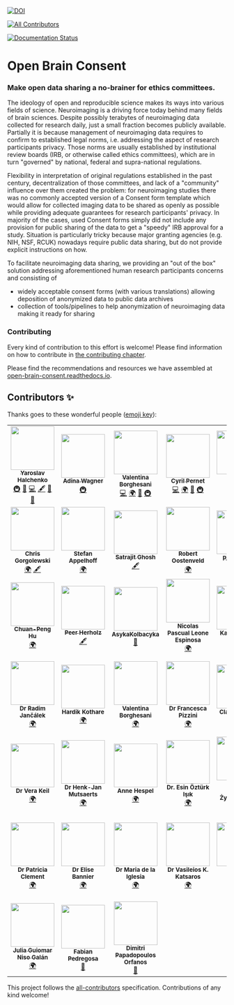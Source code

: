 [![DOI](https://zenodo.org/badge/DOI/10.5281/zenodo.3403176.svg)](https://doi.org/10.5281/zenodo.3403176)
<!-- ALL-CONTRIBUTORS-BADGE:START - Do not remove or modify this section -->
[![All Contributors](https://img.shields.io/badge/all_contributors-45-orange.svg?style=flat-square)](#contributors-)
<!-- ALL-CONTRIBUTORS-BADGE:END -->
[![Documentation Status](https://readthedocs.org/projects/open-brain-consent/badge/?version=stable)](https://open-brain-consent.readthedocs.io/en/stable/?badge=stable)

# Open Brain Consent

### Make open data sharing a no-brainer for ethics committees. 

The ideology of open and reproducible science makes its ways into various fields of science.
Neuroimaging is a driving force today behind many fields of brain sciences.
Despite possibly terabytes of neuroimaging data collected for research daily, just a small fraction becomes publicly available. 
Partially it is because management of neuroimaging data requires to confirm to established legal norms, i.e. addressing the aspect of research participants privacy. 
Those norms are usually established by institutional review boards (IRB, or otherwise called ethics committees), which are in turn "governed" by national, federal and supra-national regulations.

Flexibility in interpretation of original regulations established in the past century, decentralization of those committees, and lack of a "community" influence over them created the problem: 
for neuroimaging studies there was no commonly accepted version of a Consent form template which would allow for collected imaging data to be shared as openly as possible while providing adequate guarantees for research participants' privacy.
In majority of the cases, used Consent forms simply did not include any provision for public sharing of the data to get a "speedy" IRB approval for a study. 
Situation is particularly tricky because major granting agencies (e.g. NIH, NSF, RCUK) nowadays require public data sharing, but do not provide explicit instructions on how.

To facilitate neuroimaging data sharing, we providing an "out of the box" solution addressing aforementioned human research participants concerns and consisting of
- widely acceptable consent forms (with various translations) allowing deposition of anonymized data to public data archives
- collection of tools/pipelines to help anonymization of neuroimaging data making it ready for sharing

### Contributing

Every kind of contribution to this effort is welcome!
Please find information on how to contribute in [the contributing chapter](https://open-brain-consent.readthedocs.io/en/stable/contribute.html).

Please find the recommendations and resources we have assembled at [open-brain-consent.readthedocs.io](https://open-brain-consent.readthedocs.io/en/stable/).
## Contributors ✨

Thanks goes to these wonderful people ([emoji key](https://allcontributors.org/docs/en/emoji-key)):

<!-- ALL-CONTRIBUTORS-LIST:START - Do not remove or modify this section -->
<!-- prettier-ignore-start -->
<!-- markdownlint-disable -->
<table>
  <tr>
    <td align="center"><a href="http://www.onerussian.com"><img src="https://avatars3.githubusercontent.com/u/39889?v=4?s=100" width="100px;" alt=""/><br /><sub><b>Yaroslav Halchenko</b></sub></a><br /><a href="#infra-yarikoptic" title="Infrastructure (Hosting, Build-Tools, etc)">🚇</a> <a href="#projectManagement-yarikoptic" title="Project Management">📆</a> <a href="https://github.com/con/open-brain-consent/commits?author=yarikoptic" title="Code">💻</a> <a href="#content-yarikoptic" title="Content">🖋</a> <a href="https://github.com/con/open-brain-consent/pulls?q=is%3Apr+reviewed-by%3Ayarikoptic" title="Reviewed Pull Requests">👀</a> <a href="#maintenance-yarikoptic" title="Maintenance">🚧</a></td>
    <td align="center"><a href="http://www.adina-wagner.com"><img src="https://avatars1.githubusercontent.com/u/29738718?v=4?s=100" width="100px;" alt=""/><br /><sub><b>Adina Wagner</b></sub></a><br /><a href="#infra-adswa" title="Infrastructure (Hosting, Build-Tools, etc)">🚇</a></td>
    <td align="center"><a href="http://valentina.borghesani.org/"><img src="https://avatars1.githubusercontent.com/u/11749857?v=4?s=100" width="100px;" alt=""/><br /><sub><b>Valentina Borghesani</b></sub></a><br /><a href="https://github.com/con/open-brain-consent/commits?author=vborghe" title="Code">💻</a> <a href="#translation-vborghe" title="Translation">🌍</a> <a href="#maintenance-vborghe" title="Maintenance">🚧</a> <a href="#infra-vborghe" title="Infrastructure (Hosting, Build-Tools, etc)">🚇</a></td>
    <td align="center"><a href="http://www.sbirc.ed.ac.uk/cyril/"><img src="https://avatars2.githubusercontent.com/u/4772878?v=4?s=100" width="100px;" alt=""/><br /><sub><b>Cyril Pernet</b></sub></a><br /><a href="https://github.com/con/open-brain-consent/commits?author=CPernet" title="Code">💻</a> <a href="#translation-CPernet" title="Translation">🌍</a> <a href="#maintenance-CPernet" title="Maintenance">🚧</a> <a href="#infra-CPernet" title="Infrastructure (Hosting, Build-Tools, etc)">🚇</a></td>
    <td align="center"><a href="https://github.com/mkoculak"><img src="https://avatars0.githubusercontent.com/u/16628635?v=4?s=100" width="100px;" alt=""/><br /><sub><b>Marcin Koculak</b></sub></a><br /><a href="#translation-mkoculak" title="Translation">🌍</a></td>
    <td align="center"><a href="https://github.com/mhavu"><img src="https://avatars0.githubusercontent.com/u/2302090?v=4?s=100" width="100px;" alt=""/><br /><sub><b>Marko Havu</b></sub></a><br /><a href="#translation-mhavu" title="Translation">🌍</a></td>
    <td align="center"><a href="https://libjpel.so"><img src="https://avatars2.githubusercontent.com/u/5000591?v=4?s=100" width="100px;" alt=""/><br /><sub><b>John Pellman</b></sub></a><br /><a href="https://github.com/con/open-brain-consent/issues?q=author%3Ajpellman" title="Bug reports">🐛</a> <a href="#infra-jpellman" title="Infrastructure (Hosting, Build-Tools, etc)">🚇</a></td>
  </tr>
  <tr>
    <td align="center"><a href="http://chrisgorgolewski.org"><img src="https://avatars2.githubusercontent.com/u/238759?v=4?s=100" width="100px;" alt=""/><br /><sub><b>Chris Gorgolewski</b></sub></a><br /><a href="#translation-chrisgorgo" title="Translation">🌍</a> <a href="#content-chrisgorgo" title="Content">🖋</a></td>
    <td align="center"><a href="https://www.stefanappelhoff.com"><img src="https://avatars1.githubusercontent.com/u/9084751?v=4?s=100" width="100px;" alt=""/><br /><sub><b>Stefan Appelhoff</b></sub></a><br /><a href="#translation-sappelhoff" title="Translation">🌍</a></td>
    <td align="center"><a href="http://satra.cogitatum.org"><img src="https://avatars2.githubusercontent.com/u/184063?v=4?s=100" width="100px;" alt=""/><br /><sub><b>Satrajit Ghosh</b></sub></a><br /><a href="#content-satra" title="Content">🖋</a></td>
    <td align="center"><a href="https://github.com/robertoostenveld"><img src="https://avatars1.githubusercontent.com/u/899043?v=4?s=100" width="100px;" alt=""/><br /><sub><b>Robert Oostenveld</b></sub></a><br /><a href="#translation-robertoostenveld" title="Translation">🌍</a></td>
    <td align="center"><a href="https://github.com/pjtoussaint"><img src="https://avatars1.githubusercontent.com/u/4642250?v=4?s=100" width="100px;" alt=""/><br /><sub><b>pjtoussaint</b></sub></a><br /><a href="#translation-pjtoussaint" title="Translation">🌍</a></td>
    <td align="center"><a href="https://github.com/mlkieseler"><img src="https://avatars0.githubusercontent.com/u/13872144?v=4?s=100" width="100px;" alt=""/><br /><sub><b>Marie-Luise Kieseler</b></sub></a><br /><a href="#translation-mlkieseler" title="Translation">🌍</a></td>
    <td align="center"><a href="http://www.fmrwhy.com/"><img src="https://avatars0.githubusercontent.com/u/10141237?v=4?s=100" width="100px;" alt=""/><br /><sub><b>Stephan Heunis</b></sub></a><br /><a href="#infra-jsheunis" title="Infrastructure (Hosting, Build-Tools, etc)">🚇</a></td>
  </tr>
  <tr>
    <td align="center"><a href="http://huchuanpeng.com"><img src="https://avatars0.githubusercontent.com/u/7300419?v=4?s=100" width="100px;" alt=""/><br /><sub><b>Chuan-Peng Hu</b></sub></a><br /><a href="#translation-hcp4715" title="Translation">🌍</a></td>
    <td align="center"><a href="http://peerherholz.github.io"><img src="https://avatars0.githubusercontent.com/u/20129524?v=4?s=100" width="100px;" alt=""/><br /><sub><b>Peer Herholz</b></sub></a><br /><a href="#content-PeerHerholz" title="Content">🖋</a></td>
    <td align="center"><a href="https://github.com/AsykaKolbacyka"><img src="https://avatars0.githubusercontent.com/u/67231944?v=4?s=100" width="100px;" alt=""/><br /><sub><b>AsykaKolbacyka</b></sub></a><br /><a href="#design-AsykaKolbacyka" title="Design">🎨</a></td>
    <td align="center"><img src="https://unicornify.pictures/avatar/50816018529642639627559528262906053204?s=128?s=100" width="100px;" alt=""/><br /><sub><b> Nicolas Pascual Leone Espinosa</b></sub><br /><a href="#translation" title="Translation">🌍</a></td>
    <td align="center"><img src="https://unicornify.pictures/avatar/3286594976052355665756813966559391795?s=128?s=100" width="100px;" alt=""/><br /><sub><b>Karolina Finc</b></sub><br /><a href="#translation" title="Translation">🌍</a></td>
    <td align="center"><img src="https://unicornify.pictures/avatar/129191881538174400234909343737821206176?s=128?s=100" width="100px;" alt=""/><br /><sub><b>Dr. Kyrre E. Emblem</b></sub><br /><a href="#translation" title="Translation">🌍</a></td>
    <td align="center"><img src="https://unicornify.pictures/avatar/4691228916091123621709038074142801892?s=128?s=100" width="100px;" alt=""/><br /><sub><b>Saurabh Chavan</b></sub><br /><a href="#translation" title="Translation">🌍</a></td>
  </tr>
  <tr>
    <td align="center"><img src="https://unicornify.pictures/avatar/201254758934706648287772069158647925952?s=128?s=100" width="100px;" alt=""/><br /><sub><b>Dr Radim Jančálek</b></sub><br /><a href="#translation" title="Translation">🌍</a></td>
    <td align="center"><img src="https://unicornify.pictures/avatar/227744230451921531094269175890707961174?s=128?s=100" width="100px;" alt=""/><br /><sub><b>Hardik Kothare </b></sub><br /><a href="#translation" title="Translation">🌍</a></td>
    <td align="center"><img src="https://unicornify.pictures/avatar/115564128361764407310819661237289578203?s=128?s=100" width="100px;" alt=""/><br /><sub><b>Valentina Borghesani </b></sub><br /><a href="#translation" title="Translation">🌍</a></td>
    <td align="center"><img src="https://unicornify.pictures/avatar/331779447641493845804226957467132862211?s=128?s=100" width="100px;" alt=""/><br /><sub><b>Dr Francesca Pizzini</b></sub><br /><a href="#translation" title="Translation">🌍</a></td>
    <td align="center"><img src="https://unicornify.pictures/avatar/168303728220231581562694179710521562469?s=128?s=100" width="100px;" alt=""/><br /><sub><b>Clara Moreau</b></sub><br /><a href="#translation" title="Translation">🌍</a></td>
    <td align="center"><img src="https://unicornify.pictures/avatar/204357623244501477137334102859890418518?s=128?s=100" width="100px;" alt=""/><br /><sub><b>Dr Amira Serifovic Trbalic</b></sub><br /><a href="#translation" title="Translation">🌍</a></td>
    <td align="center"><img src="https://unicornify.pictures/avatar/140890128984856104640333123676081178303?s=128?s=100" width="100px;" alt=""/><br /><sub><b>Sara Fernández</b></sub><br /><a href="#translation" title="Translation">🌍</a></td>
  </tr>
  <tr>
    <td align="center"><img src="https://unicornify.pictures/avatar/61700033103512558814640108900367250360?s=128?s=100" width="100px;" alt=""/><br /><sub><b>Dr Vera Keil</b></sub><br /><a href="#translation" title="Translation">🌍</a></td>
    <td align="center"><img src="https://unicornify.pictures/avatar/295591703619980376282459646695045405785?s=128?s=100" width="100px;" alt=""/><br /><sub><b>Dr Henk-Jan Mutsaerts</b></sub><br /><a href="#translation" title="Translation">🌍</a></td>
    <td align="center"><img src="https://unicornify.pictures/avatar/317452050964486276281487666867339101373?s=128?s=100" width="100px;" alt=""/><br /><sub><b>Anne Hespel </b></sub><br /><a href="#translation" title="Translation">🌍</a></td>
    <td align="center"><img src="https://unicornify.pictures/avatar/252802718727300670504627158800121396591?s=128?s=100" width="100px;" alt=""/><br /><sub><b>Dr. Esin Öztürk Işık</b></sub><br /><a href="#translation" title="Translation">🌍</a></td>
    <td align="center"><img src="https://unicornify.pictures/avatar/69522165094006649829964301479204649060?s=128?s=100" width="100px;" alt=""/><br /><sub><b>Monika Boruta-Żywiczyńska</b></sub><br /><a href="#translation" title="Translation">🌍</a></td>
    <td align="center"><img src="https://unicornify.pictures/avatar/34643475542453809928725084302431092545?s=128?s=100" width="100px;" alt=""/><br /><sub><b>María de la Iglesia Vayá </b></sub><br /><a href="#translation" title="Translation">🌍</a></td>
    <td align="center"><img src="https://unicornify.pictures/avatar/146034832033234963545725326912853601122?s=128?s=100" width="100px;" alt=""/><br /><sub><b>Dr Anne Hespel </b></sub><br /><a href="#translation" title="Translation">🌍</a></td>
  </tr>
  <tr>
    <td align="center"><img src="https://unicornify.pictures/avatar/321287267194492895197491731370358741236?s=128?s=100" width="100px;" alt=""/><br /><sub><b>Dr Patricia Clement </b></sub><br /><a href="#translation" title="Translation">🌍</a></td>
    <td align="center"><img src="https://unicornify.pictures/avatar/79392824976212577294463559588700788209?s=128?s=100" width="100px;" alt=""/><br /><sub><b>Dr Elise Bannier</b></sub><br /><a href="#translation" title="Translation">🌍</a></td>
    <td align="center"><img src="https://unicornify.pictures/avatar/151390569491455074342299757350879636412?s=128?s=100" width="100px;" alt=""/><br /><sub><b>Dr Maria de la Iglesia</b></sub><br /><a href="#translation" title="Translation">🌍</a></td>
    <td align="center"><img src="https://unicornify.pictures/avatar/312184497630168570921714213494253435042?s=128?s=100" width="100px;" alt=""/><br /><sub><b>Dr Vasileios K. Katsaros</b></sub><br /><a href="#translation" title="Translation">🌍</a></td>
    <td align="center"><a href="http://camillemaumet.com"><img src="https://avatars1.githubusercontent.com/u/5374264?v=4?s=100" width="100px;" alt=""/><br /><sub><b>Camille Maumet</b></sub></a><br /><a href="#translation-cmaumet" title="Translation">🌍</a></td>
    <td align="center"><a href="https://www.linkedin.com/in/djarecka"><img src="https://avatars3.githubusercontent.com/u/1662746?v=4?s=100" width="100px;" alt=""/><br /><sub><b>Dorota Jarecka</b></sub></a><br /><a href="#translation-djarecka" title="Translation">🌍</a> <a href="https://github.com/con/open-brain-consent/pulls?q=is%3Apr+reviewed-by%3Adjarecka" title="Reviewed Pull Requests">👀</a></td>
    <td align="center"><a href="https://mvdoc.me"><img src="https://avatars1.githubusercontent.com/u/6150554?v=4?s=100" width="100px;" alt=""/><br /><sub><b>Matteo Visconti di Oleggio Castello</b></sub></a><br /><a href="#translation-mvdoc" title="Translation">🌍</a></td>
  </tr>
  <tr>
    <td align="center"><a href="http://guiomarniso.com"><img src="https://avatars1.githubusercontent.com/u/4451818?v=4?s=100" width="100px;" alt=""/><br /><sub><b>Julia Guiomar Niso Galán</b></sub></a><br /><a href="#translation-guiomar" title="Translation">🌍</a></td>
    <td align="center"><a href="http://fa.bianp.net"><img src="https://avatars3.githubusercontent.com/u/277639?v=4?s=100" width="100px;" alt=""/><br /><sub><b>Fabian Pedregosa</b></sub></a><br /><a href="https://github.com/con/open-brain-consent/pulls?q=is%3Apr+reviewed-by%3Afabianp" title="Reviewed Pull Requests">👀</a></td>
    <td align="center"><a href="https://github.com/DimitriPapadopoulos"><img src="https://avatars.githubusercontent.com/u/3234522?v=4?s=100" width="100px;" alt=""/><br /><sub><b>Dimitri Papadopoulos Orfanos</b></sub></a><br /><a href="https://github.com/con/open-brain-consent/issues?q=author%3ADimitriPapadopoulos" title="Bug reports">🐛</a></td>
  </tr>
</table>

<!-- markdownlint-restore -->
<!-- prettier-ignore-end -->

<!-- ALL-CONTRIBUTORS-LIST:END -->

This project follows the [all-contributors](https://github.com/all-contributors/all-contributors) specification. Contributions of any kind welcome!
